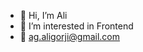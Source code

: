 - 👋 Hi, I’m Ali
- 💚 I’m interested in Frontend
- 📧 ag.aligorji@gmail.com

<!---
gorjiali/gorjiali is a ✨ special ✨ repository because its `README.md` (this file) appears on your GitHub profile.
You can click the Preview link to take a look at your changes.
--->
